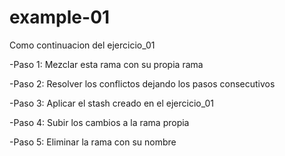 # example-01
Como continuacion del ejercicio_01

-Paso 1: Mezclar esta rama con su propia rama

-Paso 2: Resolver los conflictos dejando los pasos consecutivos

-Paso 3: Aplicar el stash creado en el ejercicio_01

-Paso 4: Subir los cambios a la rama propia

-Paso 5: Eliminar la rama con su nombre